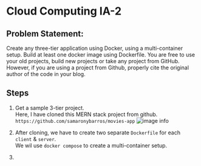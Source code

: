 # Cloud Computing IA-2

## Problem Statement:
Create any three-tier application using Docker, using a multi-container setup. Build at least one docker image using Dockerfile. You are free to use your old projects, build new projects or take any project from GitHub. However, if you are using a project from Github, properly cite the original author of the code in your blog. 

## Steps 

1. Get a sample 3-tier project. <br>
Here, I have cloned this MERN stack project from github.
``` https://github.com/samaronybarros/movies-app ```
![image info](./Screenshots/1.png)

2. After cloning, we have to create two separate ``` Dockerfile ``` for each ``` client ``` & ``` server ```. <br>
We wil use ``` docker compose ``` to create a multi-container setup.

3.
